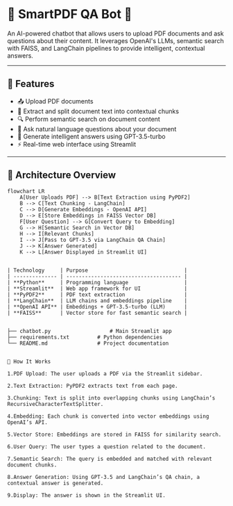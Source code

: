 # 📄 SmartPDF QA Bot 🤖

An AI-powered chatbot that allows users to upload PDF documents and ask questions about their content. It leverages OpenAI's LLMs, semantic search with FAISS, and LangChain pipelines to provide intelligent, contextual answers.

---

## 🚀 Features

- 📤 Upload PDF documents
- 🧠 Extract and split document text into contextual chunks
- 🔍 Perform semantic search on document content
- 💬 Ask natural language questions about your document
- 🤖 Generate intelligent answers using GPT-3.5-turbo
- ⚡ Real-time web interface using Streamlit

---

## 🧱 Architecture Overview

```mermaid
flowchart LR
    A[User Uploads PDF] --> B[Text Extraction using PyPDF2]
    B --> C[Text Chunking - LangChain]
    C --> D[Generate Embeddings - OpenAI API]
    D --> E[Store Embeddings in FAISS Vector DB]
    F[User Question] --> G[Convert Query to Embedding]
    G --> H[Semantic Search in Vector DB]
    H --> I[Relevant Chunks]
    I --> J[Pass to GPT-3.5 via LangChain QA Chain]
    J --> K[Answer Generated]
    K --> L[Answer Displayed in Streamlit UI]


| Technology     | Purpose                               |
| -------------- | ------------------------------------- |
| **Python**     | Programming language                  |
| **Streamlit**  | Web app framework for UI              |
| **PyPDF2**     | PDF text extraction                   |
| **LangChain**  | LLM chains and embeddings pipeline    |
| **OpenAI API** | Embeddings + GPT-3.5-turbo (LLM)      |
| **FAISS**      | Vector store for fast semantic search |


├── chatbot.py                   # Main Streamlit app
├── requirements.txt         # Python dependencies
└── README.md                # Project documentation


🧪 How It Works

1.PDF Upload: The user uploads a PDF via the Streamlit sidebar.

2.Text Extraction: PyPDF2 extracts text from each page.

3.Chunking: Text is split into overlapping chunks using LangChain’s RecursiveCharacterTextSplitter.

4.Embedding: Each chunk is converted into vector embeddings using OpenAI’s API.

5.Vector Store: Embeddings are stored in FAISS for similarity search.

6.User Query: The user types a question related to the document.

7.Semantic Search: The query is embedded and matched with relevant document chunks.

8.Answer Generation: Using GPT-3.5 and LangChain’s QA chain, a contextual answer is generated.

9.Display: The answer is shown in the Streamlit UI.



